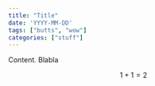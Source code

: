 ```yaml
---
title: "Title"
date: 'YYYY-MM-DD'
tags: ["butts", "wow"]
categories: ["stuff"]
---
```


Content. Blabla



$$1+1=2$$

